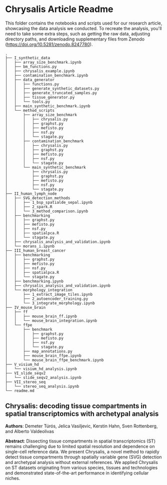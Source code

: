 # Chrysalis Article Readme


This folder contains the notebooks and scripts used for our research article, showcasing the data analysis we conducted.
To recreate the analysis, you'll need to take some extra steps, such as getting the raw data, adjusting directory paths,
and downloading supplementary files from Zenodo (https://doi.org/10.5281/zenodo.8247780).
```
.
├── I_synthetic_data
│   ├── array_size_benchmark.ipynb
│   ├── bm_functions.py
│   ├── chrysalis_example.ipynb
│   ├── contamination_benchmark.ipynb
│   ├── data_generator
│   │   ├── functions.py
│   │   ├── generate_synthetic_datasets.py
│   │   ├── generate_truncated_samples.py
│   │   ├── tissue_generator.py
│   │   └── tools.py
│   ├── main_synthetic_benchmark.ipynb
│   └── method_scripts
│       ├── array_size_benchmark
│       │   ├── chrysalis.py
│       │   ├── graphst.py
│       │   ├── mefisto.py
│       │   ├── nsf.py
│       │   └── stagate.py
│       ├── contamination_benchmark
│       │   ├── chrysalis.py
│       │   ├── graphst.py
│       │   ├── mefisto.py
│       │   ├── nsf.py
│       │   └── stagate.py
│       └── main_synthetic_benchmark
│           ├── chrysalis.py
│           ├── graphst.py
│           ├── mefisto.py
│           ├── nsf.py
│           └── stagate.py
├── II_human_lymph_node
│   ├── SVG_detection_methods
│   │   ├── 1_bsp_spatialde_sepal.ipynb
│   │   ├── 2_spark.R
│   │   └── 3_method_comparison.ipynb
│   ├── benchmarking
│   │   ├── graphst.py
│   │   ├── mefisto.py
│   │   ├── nsf.py
│   │   ├── spatialpca.R
│   │   └── stagate.py
│   ├── chrysalis_analysis_and_validation.ipynb
│   └── morans_i.ipynb
├── III_human_breast_cancer
│   ├── benchmarking
│   │   ├── graphst.py
│   │   ├── mefisto.py
│   │   ├── nsf.py
│   │   ├── spatialpca.R
│   │   └── stagate.py
│   ├── benchmarking.ipynb
│   ├── chrysalis_analysis_and_validation.ipynb
│   └── morphology_integration
│       ├── 1_extract_image_tiles.ipynb
│       ├── 2_autoencoder_training.py
│       └── 3_integrate_morphology.ipynb
├── IV_mouse_brain
│   ├── ff
│   │   ├── mouse_brain_ff.ipynb
│   │   └── mouse_brain_integration.ipynb
│   └── ffpe
│       ├── benchmark
│       │   ├── graphst.py
│       │   ├── mefisto.py
│       │   ├── nsf.py
│       │   └── stagate.py
│       ├── map_annotations.py
│       ├── mouse_brain_ffpe.ipynb
│       └── mouse_brain_ffpe_benchmark.ipynb
├── V_visium_hd
│   └── visium_hd_analysis.ipynb
├── VI_slide_seqv2
│   └── slide_seqv2_analysis.ipynb
├── VII_stereo_seq
│   └── stereo_seq_analysis.ipynb
└── readme.md
```

## Chrysalis: decoding tissue compartments in spatial transcriptomics with archetypal analysis

**Authors**: Demeter Túrós, Jelica Vasiljevic, Kerstin Hahn, Sven Rottenberg, and Alberto Valdeolivas

**Abstract**: Dissecting tissue compartments in spatial transcriptomics (ST) remains challenging due 
to limited spatial resolution and dependence on single-cell reference data. We present Chrysalis, a 
novel method to rapidly detect tissue compartments through spatially variable gene (SVG) detection 
and archetypal analysis without external references. We applied Chrysalis on ST datasets originating 
from various species, tissues and technologies and demonstrated state-of-the-art performance in 
identifying cellular niches.

